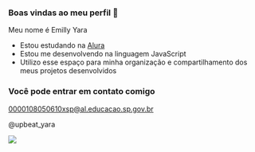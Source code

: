 
### Boas vindas ao meu perfil 💜

Meu nome é Emilly Yara

- Estou estudando na [Alura](https://www.alura.com.br)
- Estou me desenvolvendo na linguagem JavaScript
- Utilizo esse espaço para minha organização e compartilhamento dos meus projetos desenvolvidos

### Você pode entrar em contato comigo 

0000108050610xsp@al.educacao.sp.gov.br

@upbeat_yara

![](https://media1.tenor.com/m/8JqhGPLorLoAAAAC/soccer-felipe-melo.gif)

